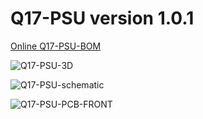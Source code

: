 # Q17-PSU version 1.0.1<br>

<a href="https://audio.cyberkata.org/Q17-PSU-BOM.html">Online Q17-PSU-BOM</a><br>

![Q17-PSU-3D](https://github.com/stefaweb/Q17-Amplifier/assets/12907102/999aa7ad-291e-4518-b085-51e3b16b539c)

![Q17-PSU-schematic](https://github.com/stefaweb/Q17-Amplifier/assets/12907102/216337cd-17e3-42ec-b19b-d2e9d80c6137)

![Q17-PSU-PCB-FRONT](https://github.com/stefaweb/Q17-Amplifier/assets/12907102/e98a353f-f597-4ad9-b280-d418a2dcda7a)

